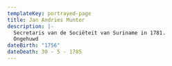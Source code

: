 ```yaml
---
templateKey: portrayed-page
title: Jan Andries Munter
description: |-
  Secretaris van de Sociëteit van Suriname in 1781.
  Ongehuwd
dateBirth: "1756"
dateDeath: 30 - 5 - 1785
---
```


